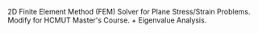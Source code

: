 2D Finite Element Method (FEM) Solver for Plane Stress/Strain Problems. Modify for HCMUT Master's Course. + Eigenvalue Analysis.
